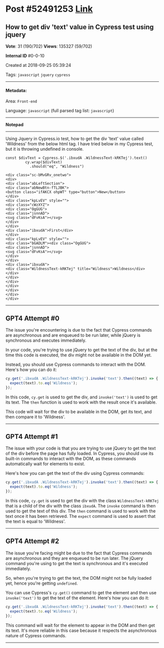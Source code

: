 
# Post \#52491253 [Link](https://stackoverflow.com/questions/52491253/)

## How to get div 'text' value in Cypress test using jquery

**Vote**: 31 (190/702) **Views**: 135327 (59/702) 

**Internal ID** \#0-0-10

Created at 2018-09-25 05:39:24

Tags: `javascript` `jquery` `cypress`

----------

#### Metadata:

Area: `Front-end`

Language: `javascript` (full parsed tag list: `javascript`)

----------

**Notepad**


----------

Using Jquery in Cypress.io test, how to get the div 'text' value called 'Wildness' from the below html tag. I have tried below in my Cypress test, but it is throwing undefined in console. 

```
const $divText = Cypress.$('.ibxudA .WildnessText-kRKTej').text()
         cy.wrap($divText)
           .should("eq", "Wildness")
```


```
<div class="sc-bMvGRv_onetwo">
<div>
<div class="abLeftSection">
<div class="abNewBtn-fTLJBK">
<button class="ifAKCX ohpWT" type="button">New</button>
</div>
<div class="kpLvEV" style="">
<div class="cWzXYZ">
<div class="OgGUG">
<div class="jsnnAD">
<svg class="dFvKsA"></svg>
</div>
</div>
<div class="ibxudA">First</div>
</div>
<div class="kpLvEV" style="">
<div class="bGADLM"><div class="OgGUG">
<div class="jsnnAD">
<svg class="dFvKsA"></svg>
</div>
</div>
<div class="ibxudA">
<div class="WildnessText-kRKTej" title="Wildness">Wildness</div>
</div>
</div>
</div>
</div>
</div>
</div>
</div>
```




----------
        
## GPT4 Attempt \#0

The issue you're encountering is due to the fact that Cypress commands are asynchronous and are enqueued to be run later, while jQuery is synchronous and executes immediately. 

In your code, you're trying to use jQuery to get the text of the div, but at the time this code is executed, the div might not be available in the DOM yet. 

Instead, you should use Cypress commands to interact with the DOM. Here's how you can do it:

```javascript
cy.get('.ibxudA .WildnessText-kRKTej').invoke('text').then((text) => {
  expect(text).to.eq('Wildness');
});
```

In this code, `cy.get` is used to get the div, and `invoke('text')` is used to get its text. The `then` function is used to work with the result once it's available. 

This code will wait for the div to be available in the DOM, get its text, and then compare it to 'Wildness'.

--------

## GPT4 Attempt \#1

The issue with your code is that you are trying to use jQuery to get the text of the div before the page has fully loaded. In Cypress, you should use its built-in commands to interact with the DOM, as these commands automatically wait for elements to exist.

Here's how you can get the text of the div using Cypress commands:

```javascript
cy.get('.ibxudA .WildnessText-kRKTej').invoke('text').then((text) => {
  expect(text).to.eq('Wildness');
});
```

In this code, `cy.get` is used to get the div with the class `WildnessText-kRKTej` that is a child of the div with the class `ibxudA`. The `invoke` command is then used to get the text of this div. The `then` command is used to work with the text once it has been retrieved. The `expect` command is used to assert that the text is equal to 'Wildness'.

--------

## GPT4 Attempt \#2

The issue you're facing might be due to the fact that Cypress commands are asynchronous and they are enqueued to be run later. The jQuery command you're using to get the text is synchronous and it's executed immediately. 

So, when you're trying to get the text, the DOM might not be fully loaded yet, hence you're getting `undefined`.

You can use Cypress's `cy.get()` command to get the element and then use `invoke('text')` to get the text of the element. Here's how you can do it:

```javascript
cy.get('.ibxudA .WildnessText-kRKTej').invoke('text').then((text) => {
  expect(text).to.eq('Wildness');
});
```

This command will wait for the element to appear in the DOM and then get its text. It's more reliable in this case because it respects the asynchronous nature of Cypress commands.

--------
